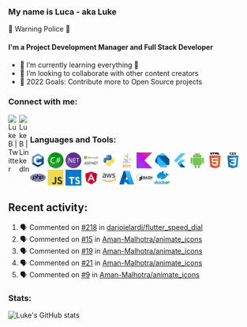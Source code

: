### My name is Luca - aka Luke

🚨 Warning Police 🚨

#### I'm a Project Development Manager and Full Stack Developer

- 🌱 I’m currently learning everything 🤣
- 👯 I’m looking to collaborate with other content creators
- 🥅 2022 Goals: Contribute more to Open Source projects

### Connect with me:

[<img align="left" alt="LukeB | Twitter" width="22px" src="https://cdn.jsdelivr.net/npm/simple-icons@v3/icons/twitter.svg" />][twitter]
[<img align="left" alt="LukeB | LinkedIn" width="22px" src="https://cdn.jsdelivr.net/npm/simple-icons@v3/icons/linkedin.svg" />][linkedin]

<br />

### Languages and Tools:
[<img alt="C" width="32px" height="32px" src="https://raw.githubusercontent.com/github/explore/f3e22f0dca2be955676bc70d6214b95b13354ee8/topics/c/c.png" />][b]
[<img alt="C" width="32px" height="32px" src="https://raw.githubusercontent.com/github/explore/80688e429a7d4ef2fca1e82350fe8e3517d3494d/topics/csharp/csharp.png" />][b]
[<img alt="C" width="32px" height="32px" src="https://raw.githubusercontent.com/github/explore/93d8a67084f94b2a444e510199a6e7622e5b09a3/topics/dotnet/dotnet.png" />][b]
[<img alt="C" width="32px" height="32px" src="https://raw.githubusercontent.com/github/explore/80688e429a7d4ef2fca1e82350fe8e3517d3494d/topics/aspnet/aspnet.png" />][b]
[<img alt="C" width="32px" height="32px" src="https://raw.githubusercontent.com/github/explore/80688e429a7d4ef2fca1e82350fe8e3517d3494d/topics/python/python.png" />][b]
[<img alt="C" width="32px" height="32px" src="https://raw.githubusercontent.com/github/explore/80688e429a7d4ef2fca1e82350fe8e3517d3494d/topics/java/java.png" />][b]
[<img alt="C" width="32px" height="32px" src="https://raw.githubusercontent.com/github/explore/80688e429a7d4ef2fca1e82350fe8e3517d3494d/topics/kotlin/kotlin.png" />][b]
[<img alt="C" width="32px" height="32px" src="https://raw.githubusercontent.com/github/explore/80688e429a7d4ef2fca1e82350fe8e3517d3494d/topics/dart/dart.png" />][b]
[<img alt="C" width="32px" height="32px" src="https://raw.githubusercontent.com/github/explore/80688e429a7d4ef2fca1e82350fe8e3517d3494d/topics/flutter/flutter.png" />][b]
[<img alt="C" width="32px" height="32px" src="https://raw.githubusercontent.com/github/explore/80688e429a7d4ef2fca1e82350fe8e3517d3494d/topics/android/android.png" />][b]
[<img alt="C" width="32px" height="32px" src="https://raw.githubusercontent.com/github/explore/80688e429a7d4ef2fca1e82350fe8e3517d3494d/topics/html/html.png" />][b]
[<img alt="C" width="32px" height="32px" src="https://raw.githubusercontent.com/github/explore/80688e429a7d4ef2fca1e82350fe8e3517d3494d/topics/css/css.png" />][b]
[<img alt="C" width="32px" height="32px" src="https://raw.githubusercontent.com/github/explore/80688e429a7d4ef2fca1e82350fe8e3517d3494d/topics/php/php.png" />][b]
[<img alt="C" width="32px" height="32px" src="https://raw.githubusercontent.com/github/explore/80688e429a7d4ef2fca1e82350fe8e3517d3494d/topics/javascript/javascript.png" />][b]
[<img alt="C" width="32px" height="32px" src="https://raw.githubusercontent.com/github/explore/80688e429a7d4ef2fca1e82350fe8e3517d3494d/topics/typescript/typescript.png" />][b]
[<img alt="C" width="32px" height="32px" src="https://raw.githubusercontent.com/github/explore/80688e429a7d4ef2fca1e82350fe8e3517d3494d/topics/angular/angular.png" />][b]
[<img alt="C" width="32px" height="32px" src="https://raw.githubusercontent.com/github/explore/80688e429a7d4ef2fca1e82350fe8e3517d3494d/topics/aws/aws.png" />][b]
[<img alt="C" width="32px" height="32px" src="https://raw.githubusercontent.com/github/explore/80688e429a7d4ef2fca1e82350fe8e3517d3494d/topics/azure/azure.png" />][b]
[<img alt="C" width="32px" height="32px" src="https://raw.githubusercontent.com/github/explore/80688e429a7d4ef2fca1e82350fe8e3517d3494d/topics/bash/bash.png" />][b]
[<img alt="C" width="32px" height="32px" src="https://raw.githubusercontent.com/github/explore/80688e429a7d4ef2fca1e82350fe8e3517d3494d/topics/docker/docker.png" />][b]

## Recent activity:
<!--START_SECTION:activity-->
1. 🗣 Commented on [#218](https://github.com/darioielardi/flutter_speed_dial/issues/218) in [darioielardi/flutter_speed_dial](https://github.com/darioielardi/flutter_speed_dial)
2. 🗣 Commented on [#15](https://github.com/Aman-Malhotra/animate_icons/issues/15) in [Aman-Malhotra/animate_icons](https://github.com/Aman-Malhotra/animate_icons)
3. 🗣 Commented on [#19](https://github.com/Aman-Malhotra/animate_icons/issues/19) in [Aman-Malhotra/animate_icons](https://github.com/Aman-Malhotra/animate_icons)
4. 🗣 Commented on [#21](https://github.com/Aman-Malhotra/animate_icons/issues/21) in [Aman-Malhotra/animate_icons](https://github.com/Aman-Malhotra/animate_icons)
5. 🗣 Commented on [#9](https://github.com/Aman-Malhotra/animate_icons/issues/9) in [Aman-Malhotra/animate_icons](https://github.com/Aman-Malhotra/animate_icons)
<!--END_SECTION:activity-->


### Stats:
![Luke's GitHub stats](https://github-readme-stats.vercel.app/api?username=luca-colazzo&count_private=true&show_icons=true&theme=dark&include_all_commits=true&hide_rank=true)

[twitter]: https://twitter.com/Luke__TB
[linkedin]: https://youtube.com/luca-colazzo
[b]: #
